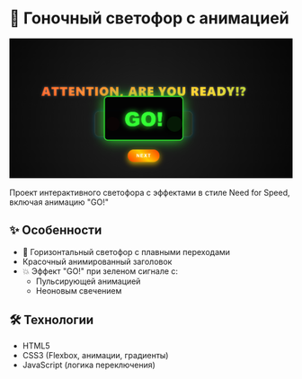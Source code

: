 # 🚦 Гоночный светофор с анимацией

![alt text](image.png)

Проект интерактивного светофора с эффектами в стиле Need for Speed, включая анимацию "GO!" 



## ✨ Особенности

- 🚗 Горизонтальный светофор с плавными переходами
- Красочный анимированный заголовок
- 💥 Эффект "GO!" при зеленом сигнале с:
  - Пульсирующей анимацией
  - Неоновым свечением
 

## 🛠 Технологии

- HTML5
- CSS3 (Flexbox, анимации, градиенты)
- JavaScript (логика переключения)


